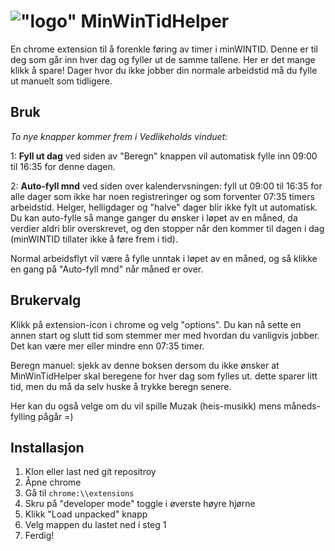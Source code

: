 # !["logo"](https://github.com/ivaruf/MinWinTidHelper/blob/master/owl-head.png?raw=true) MinWinTidHelper
En chrome extension til å forenkle føring av timer i minWINTID. Denne er til deg som går inn hver dag og fyller ut de samme tallene. Her er det mange klikk å spare!
Dager hvor du ikke jobber din normale arbeidstid må du fylle ut manuelt som tidligere.

## Bruk
*To nye knapper kommer frem i Vedlikeholds vinduet:*

1: **Fyll ut dag** ved siden av "Beregn" knappen vil automatisk fylle inn 09:00 til 16:35 for denne dagen.

2: **Auto-fyll mnd** ved siden over kalendervsningen: fyll ut 09:00 til 16:35 for alle dager som ikke har noen registreringer og som forventer 07:35 timers arbeidstid. Helger, helligdager og "halve" dager blir ikke fylt ut automatisk.
Du kan auto-fylle så mange ganger du ønsker i løpet av en måned, da verdier aldri blir overskrevet, og den stopper når den kommer til dagen i dag (minWINTID tillater ikke å føre frem i tid).

Normal arbeidsflyt vil være å fylle unntak i løpet av en måned, og så klikke en gang på "Auto-fyll mnd" når måned er over.

## Brukervalg
Klikk på extension-icon i chrome og velg "options". Du kan nå sette en annen start og slutt tid som stemmer mer med hvordan du vanligvis jobber. Det kan være mer eller mindre enn 07:35 timer.

Beregn manuel: sjekk av denne boksen dersom du ikke ønsker at MinWinTidHelper skal beregene for hver dag som fylles ut.
dette sparer litt tid, men du må da selv huske å trykke beregn senere.

Her kan du også velge om du vil spille Muzak (heis-musikk) mens måneds-fylling pågår =)

## Installasjon
1. Klon eller last ned git repositroy
2. Åpne chrome
3. Gå til  ```chrome:\\extensions```
4. Skru på "developer mode" toggle i øverste høyre hjørne
5. Klikk "Load unpacked" knapp
6. Velg mappen du lastet ned i steg 1
7. Ferdig!
